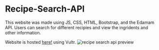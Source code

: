 # Recipe-Search-API

This website was made using JS, CSS, HTML, Bootstrap, and the Edamam API. Users can search for different recipies and view the ingridents and other information. 

Website is hosted [here!](https://tastycanada.xyz/) using Vultr.
![recipe search api preview](https://user-images.githubusercontent.com/97710861/195509622-4c231987-0377-4dd7-a85c-8103a034fb4c.png)
